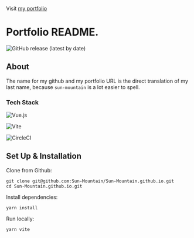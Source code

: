 Visit [my portfolio](https://sun-mountain.io)

# Portfolio README.

![GitHub release (latest by date)](https://img.shields.io/github/v/release/sun-mountain/Sun-Mountain.github.io)

## About
The name for my github and my portfolio URL is the direct translation of my last name, because `sun-mountain` is a lot easier to spell.

### Tech Stack
![Vue.js](https://img.shields.io/badge/vuejs-%2335495e.svg?style=for-the-badge&logo=vuedotjs&logoColor=%234FC08D)

![Vite](https://img.shields.io/badge/vite-%23646CFF.svg?style=for-the-badge&logo=vite&logoColor=white)

![CircleCI](https://img.shields.io/badge/circle%20ci-%23161616.svg?style=for-the-badge&logo=circleci&logoColor=white)


## Set Up & Installation

Clone from Github:
```
git clone git@github.com:Sun-Mountain/Sun-Mountain.github.io.git
cd Sun-Mountain.github.io.git
```

Install dependencies:
```
yarn install
```

Run locally:
```
yarn vite
```
